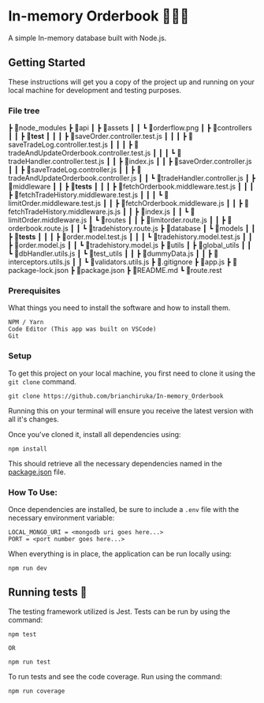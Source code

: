 # In-memory Orderbook 🚀🚀🚀

A simple In-memory database built with Node.js.

## Getting Started

These instructions will get you a copy of the project up and running on your local machine for development and testing purposes.

### File tree

┣ 📂node_modules
┣ 📂api
┃ ┣ 📂assets
┃ ┃ ┗ 📜orderflow.png
┃ ┣ 📂controllers
┃ ┃ ┣ 📂**test**
┃ ┃ ┃ ┣ 📜saveOrder.controller.test.js
┃ ┃ ┃ ┣ 📜saveTradeLog.controller.test.js
┃ ┃ ┃ ┣ 📜tradeAndUpdateOrderbook.controller.test.js
┃ ┃ ┃ ┗ 📜tradeHandler.controller.test.js
┃ ┃ ┣ 📜index.js
┃ ┃ ┣ 📜saveOrder.controller.js
┃ ┃ ┣ 📜saveTradeLog.controller.js
┃ ┃ ┣ 📜tradeAndUpdateOrderbook.controller.js
┃ ┃ ┗ 📜tradeHandler.controller.js
┃ ┣ 📂middleware
┃ ┃ ┣ 📂**tests**
┃ ┃ ┃ ┣ 📜fetchOrderbook.middleware.test.js
┃ ┃ ┃ ┣ 📜fetchTradeHistory.middleware.test.js
┃ ┃ ┃ ┗ 📜limitOrder.middleware.test.js
┃ ┃ ┣ 📜fetchOrderbook.middleware.js
┃ ┃ ┣ 📜fetchTradeHistory.middleware.js.js
┃ ┃ ┣ 📜index.js
┃ ┃ ┗ 📜limitOrder.middleware.js
┃ ┗ 📂routes
┃ ┃ ┣ 📜limitorder.route.js
┃ ┃ ┣ 📜orderbook.route.js
┃ ┃ ┗ 📜tradehistory.route.js
┣ 📂database
┃ ┗ 📂models
┃ ┃ ┣ 📂**tests**
┃ ┃ ┃ ┣ 📜order.model.test.js
┃ ┃ ┃ ┗ 📜tradehistory.model.test.js
┃ ┃ ┣ 📜order.model.js
┃ ┃ ┗ 📜tradehistory.model.js
┣ 📂utils
┃ ┣ 📂global_utils
┃ ┃ ┗ 📜dbHandler.utils.js
┃ ┗ 📂test_utils
┃ ┃ ┣ 📜dummyData.js
┃ ┃ ┣ 📜interceptors.utils.js
┃ ┃ ┗ 📜validators.utils.js
┣ 📜.gitignore
┣ 📜app.js
┣ 📜package-lock.json
┣ 📜package.json
┣ 📜README.md
┗ 📜route.rest

### Prerequisites

What things you need to install the software and how to install them.

```
NPM / Yarn
Code Editor (This app was built on VSCode)
Git
```

### Setup

To get this project on your local machine, you first need to clone it using the `git clone` command.

```
git clone https://github.com/brianchiruka/In-memory_Orderbook
```

Running this on your terminal will ensure you receive the latest version with all it's changes.

Once you've cloned it, install all dependencies using:

```
npm install
```

This should retrieve all the necessary dependencies named in the [package.json](https://github.com/brianchiruka/In-memory_Orderbook/blob/master/package.json) file.

### How To Use:

Once dependencies are installed, be sure to include a `.env` file with the necessary environment variable:

```
LOCAL_MONGO_URI = <mongodb uri goes here...>
PORT = <port number goes here...>
```

When everything is in place, the application can be run locally using:

```
npm run dev
```

## Running tests 🧪

The testing framework utilized is Jest. Tests can be run by using the command:

```
npm test

OR

npm run test
```

To run tests and see the code coverage. Run using the command:

```
npm run coverage
```

